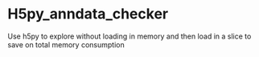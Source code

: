 # H5py_anndata_checker
Use h5py to explore without loading in memory and then load in a slice to save on total memory consumption
